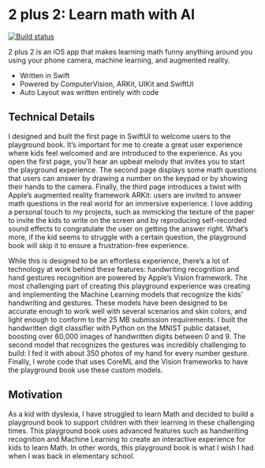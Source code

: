 # 2 plus 2: Learn math with AI
[![Build status](https://build.appcenter.ms/v0.1/apps/e0928fc1-253b-4e65-81cd-01e013fd6c0d/branches/master/badge)](https://appcenter.ms)

2 plus 2 is an iOS app that makes learning math funny anything around you using your phone camera, machine learning, and augmented reality. 

* Written in Swift
* Powered by ComputerVision, ARKit, UIKit and SwiftUI
* Auto Layout was written entirely with code

## Technical Details
I designed and built the first page in SwiftUI to welcome users to the playground book. It’s important for me to create a great user experience where kids feel welcomed and are introduced to the experience. As you open the first page, you’ll hear an upbeat melody that invites you to start the playground experience. The second page displays some math questions that users can answer by drawing a number on the keypad or by showing their hands to the camera. Finally, the third page introduces a twist with Apple’s augmented reality framework ARKit: users are invited to answer math questions in the real world for an immersive experience. I love adding a personal touch to my projects, such as mimicking the texture of the paper to invite the kids to write on the screen and by reproducing self-recorded sound effects to congratulate the user on getting the answer right. What’s more, if the kid seems to struggle with a certain question, the playground book will skip it to ensure a frustration-free experience. 

While this is designed to be an effortless experience, there’s a lot of technology at work behind these features: handwriting recognition and hand gestures recognition are powered by Apple’s Vision framework. The most challenging part of creating this playground experience was creating and implementing the Machine Learning models that recognize the kids’ handwriting and gestures. These models have been designed to be accurate enough to work well with several scenarios and skin colors, and light enough to conform to the 25 MB submission requirements. I built the handwritten digit classifier with Python on the MNIST public dataset, boosting over 60,000 images of handwritten digits between 0 and 9. The second model that recognizes the gestures was incredibly challenging to build: I fed it with about 350 photos of my hand for every number gesture. Finally, I wrote code that uses CoreML and the Vision frameworks to have the playground book use these custom models.


## Motivation
As a kid with dyslexia, I have struggled to learn Math and decided to build a playground book to support children with their learning in these challenging times. This playground book uses advanced features such as handwriting recognition and Machine Learning to create an interactive experience for kids to learn Math. In other words, this playground book is what I wish I had when I was back in elementary school. 

